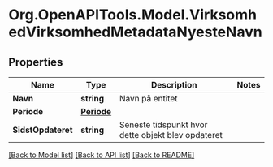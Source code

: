 # Org.OpenAPITools.Model.VirksomhedVirksomhedMetadataNyesteNavn

## Properties

Name | Type | Description | Notes
------------ | ------------- | ------------- | -------------
**Navn** | **string** | Navn på entitet  | 
**Periode** | [**Periode**](Periode.md) |  | 
**SidstOpdateret** | **string** | Seneste tidspunkt hvor dette objekt blev opdateret  | 

[[Back to Model list]](../README.md#documentation-for-models) [[Back to API list]](../README.md#documentation-for-api-endpoints) [[Back to README]](../README.md)

